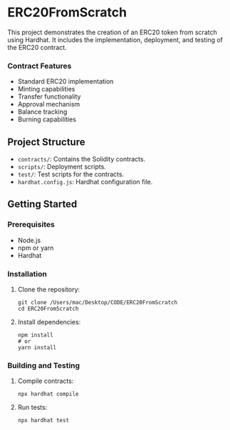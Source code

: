 # ERC20FromScratch

This project demonstrates the creation of an ERC20 token from scratch using Hardhat. It includes the implementation, deployment, and testing of the ERC20 contract.

### Contract Features
- Standard ERC20 implementation
- Minting capabilities
- Transfer functionality
- Approval mechanism
- Balance tracking
- Burning capabilities

## Project Structure

- `contracts/`: Contains the Solidity contracts.
- `scripts/`: Deployment scripts.
- `test/`: Test scripts for the contracts.
- `hardhat.config.js`: Hardhat configuration file.

## Getting Started

### Prerequisites

- Node.js
- npm or yarn
- Hardhat

### Installation

1. Clone the repository:
    ```shell
    git clone /Users/mac/Desktop/CODE/ERC20FromScratch
    cd ERC20FromScratch
    ```

2. Install dependencies:
    ```shell
    npm install
    # or
    yarn install
    ```

### Building and Testing

1. Compile contracts:
    ```shell
    npx hardhat compile
    ```

2. Run tests:
    ```shell
    npx hardhat test
    ```

